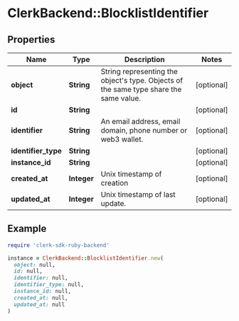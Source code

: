 # ClerkBackend::BlocklistIdentifier

## Properties

| Name | Type | Description | Notes |
| ---- | ---- | ----------- | ----- |
| **object** | **String** | String representing the object&#39;s type. Objects of the same type share the same value.  | [optional] |
| **id** | **String** |  | [optional] |
| **identifier** | **String** | An email address, email domain, phone number or web3 wallet.  | [optional] |
| **identifier_type** | **String** |  | [optional] |
| **instance_id** | **String** |  | [optional] |
| **created_at** | **Integer** | Unix timestamp of creation  | [optional] |
| **updated_at** | **Integer** | Unix timestamp of last update.  | [optional] |

## Example

```ruby
require 'clerk-sdk-ruby-backend'

instance = ClerkBackend::BlocklistIdentifier.new(
  object: null,
  id: null,
  identifier: null,
  identifier_type: null,
  instance_id: null,
  created_at: null,
  updated_at: null
)
```

